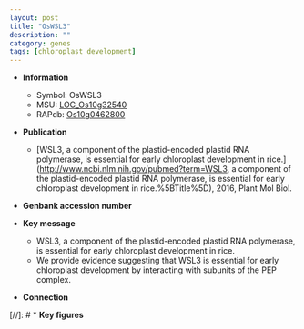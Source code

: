 ```yaml
---
layout: post
title: "OsWSL3"
description: ""
category: genes
tags: [chloroplast development]
---
```


* **Information**  
    + Symbol: OsWSL3  
    + MSU: [LOC_Os10g32540](http://rice.uga.edu/cgi-bin/ORF_infopage.cgi?orf=LOC_Os10g32540)  
    + RAPdb: [Os10g0462800](http://rapdb.dna.affrc.go.jp/viewer/gbrowse_details/irgsp1?name=Os10g0462800)  

* **Publication**  
    + [WSL3, a component of the plastid-encoded plastid RNA polymerase, is essential for early chloroplast development in rice.](http://www.ncbi.nlm.nih.gov/pubmed?term=WSL3, a component of the plastid-encoded plastid RNA polymerase, is essential for early chloroplast development in rice.%5BTitle%5D), 2016, Plant Mol Biol.

* **Genbank accession number**  

* **Key message**  
    + WSL3, a component of the plastid-encoded plastid RNA polymerase, is essential for early chloroplast development in rice.
    + We provide evidence suggesting that WSL3 is essential for early chloroplast development by interacting with subunits of the PEP complex.

* **Connection**  

[//]: # * **Key figures**  


